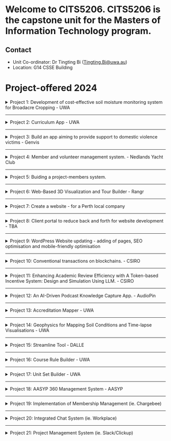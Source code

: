 # Welcome to CITS5206. CITS5206 is the capstone unit for the Masters of Information Technology program.

## Contact

- Unit Co-ordinator: Dr Tingting Bi (Tingting.Bi@uwa.au)
- Location: G14 CSSE Building

# Project-offered 2024

<details>

<summary> Project 1: Development of cost-effective soil moisture monitoring system for Broadacre Cropping - UWA
 </summary>


**Project Overview** : 
Western Australia's cereal industry is worth over $6 billion dollars annually. The Mediterranean climate, characterized by hot, dry summers and mild, wet winters, creates specific challenges for farmers. Operational windows for field activities are short and often aligned with rainfall events, making precise soil moisture monitoring essential for efficient and sustainable farming practices. 
This capstone project aims to develop a cost-effective soil moisture sensing system specifically designed for broadacre cropping in the cereal industry of Western Australia. The system will use appropriate sensors to estimate soil moisture at various depths along with location information, communicate to a local appropriate hub/server and further send aggregated data over the internet to a server. A designed dashboard will give useful insight to farmers to make decisions, enabling farmers to determine the optimal times for using farm machinery without risking soil compaction or becoming bogged down. 

**Project Plan**: 
1. System Design: 
•	Choice of sensors for soil moisture, location and related microcontroller. Appropriate power mechanism choice 
•	Catering for the environmental effects (waterproofing, rust and damage control etc) 
•	Mechanism for depth variation 
•	Choice of Communication Technology  
•	Selection of attributes for the Dashboard 
•	Dashboard design 
•	Cost Analysis

2. Development of Lab prototype and its demonstration 
Contact information:
Gustavo.alckmin@uwa.edu.au (Department of Agriculture, UWA 
atif.mansoor@uwa.edu.au (Department of Computer Science, UWA) 


</details>

------------------


<details>

<summary> Project 2: Curriculum App - UWA
 </summary>

**Project Overview** : 
The project seeks to develop an intuitive interface for managing course rules across various university courses. It will integrate both standard and custom criteria, ensuring adherence to the university's governance requirements for formatting and documentation. The system will feature an optimized data structure and user interface to ensure data consistency for downstream processes like admissions. This will streamline administrative tasks, and enhance the user and student experience by ensuring the integrity of the data that flows through to admissions. <b>Unit Set Builder</b> The project aimed at creating a user-friendly interface to manage the various types of unit sets that are associated with each course/major. It involves various complex scenarios that need to be considered. The goal is to develop a UI and data structure that efficiently handles diverse scenarios where unit sets consist of nested groups with unique attributes per group and element. This system should be optimized to respond effectively to various types of queries, including those related to study planning.


Client Contact information:
Contact: Feba Chacko
Phone: 64886727
Email: feba.chacko@uwa.edu.au
Preferred contact: Email
Location: UWA

</details>

------------

<details>

<summary> Project 3: Build an app aiming to provide support to domestic violence victims - Genvis 
 </summary>

**Project Overview** : 
Notes: A for-profit but community-focused public-benefit-focused software development firm. (Please follow up with clients to figure out the detailed requirements).


Client Contact information:
Contact: Brad

Email: brad@genvis.co
Preferred contact: Email
</details>


--------------

<details>

<summary> Project 4: Member and volunteer management system. - Nedlands Yacht Club 
 </summary>

**Project Overview** : 
Notes: Please follow up with clients to figure out the detailed requirements


Client Contact information:
Contact: Michael Roberts 

Email: michael.roberts.perth@gmail.com
Preferred contact: Email
</details>

-------------


<details>

<summary> Project 5: Buiding a project-members system.
 </summary>

**Project Overview** : 
Notes:  We have a lot of various processes from choosing project period dates, creating application forms, setting form deadlines to gather committee availability for interviews and sending out interview booking form links to prospective members after application is closed.
  - All this could be made coherent, unified and have some aspects be automated, by implementing such a system.
Software Requirements:
  - Dashboard to create Project Periods (E.g. Winter 2024, Summer 2024, Winter 2025, etc.)
  - Project Forms
  - Committee Interview Availability tracker
  - UI for each committee to select timings.
  - Interview booking system
  - Interviews Dashboard
  - UI to see project period info:
  - Bug reporting system.


Client Contact information:
Contact: Michael Roberts 

Email: michael.roberts.perth@gmail.com
Preferred contact: Email
</details>

---------


<details>

<summary> Project 6:  Web-Based 3D Visualization and Tour Builder - Rangr
 </summary>

** Project Overview **:

Rangr aims to revolutionize the creation and delivery of immersive 3D visual experiences. This project will focus on developing the core components of a web-based platform that allows users to intuitively design, configure, and publish interactive 3D presentations and tours.

Project Scope:

1. 3D Asset Management: Develop a system for importing and managing various 3D model formats (e.g., OBJ, FBX, glTF). Consider optimization techniques for web performance.
2. Web Rendering: Utilize a suitable 3D rendering library (e.g., Three.js, Babylon.js) to deliver smooth, cross-platform web experiences. Prioritize performance and responsiveness.
3. Publishing and Integration: Develop a mechanism to generate standalone web packages or embeddable code snippets for easy integration into existing websites


Client Contact information:
Contact: Humprehy 

Email: hello@firstiq.tech, dadi@eckseed.com
Preferred contact: Email
</details>


------------
<details>

<summary> Project 7:  Create a website  - for a Perth local company
 </summary>

** Project Overview **:

Please follow up with clients to figure out what are the detailed requirements.

Client Contact information:

CLita Oakes, admin@innerworkscounselling.com.au, 0432778490

</details>

-------------
<details>

<summary> Project 8:  Client portal to reduce back and forth for website development  - TBA
 </summary>

** Project Overview **:

Clients have a demo, which can be demoed to show you what to do next step in the project. 

TBA

0481 778 399, alessandra@rockinghamwebservices.com   Allie

</details>

--------------

<details>
<summary> Project 9:  WordPress Website updating - adding of pages, SEO optimisation and mobile-friendly optimisation  
 </summary>

** Project Overview **: Please follow up with clients to check the details about this project.

TBA

Cynthia Wong 61401611332. cynthia.wong@empower2free.com

</details>

-----------------

<details>

<summary> Project 10: Conventional transactions on blockchains. - CSIRO </summary>

**Project Overview** : 
Notes: Conventional transactions on blockchains require explicit and specific action claims, whereas intent-based transactions allow for more vague or natural language expressions, which might make the queries less precise. The goal of this project is to create a Large Language Model (LLM)-based middleware that acts as an intermediary between users and blockchain platforms. This middleware will be capable of intelligently analyzing and translating these less defined user queries into a data format that is compatible with blockchain systems, utilizing accessible external resources and a sustained knowledge graph.

For instance, consider a user interested in exchanging cryptocurrencies but unsure of the exact parameters or commands typically required by blockchain interfaces. The user inputs a vague request into the LLM: "I want to swap some of my ETH for BTC, getting the best possible rate." The LLM processes this input and then generates precise, JSON-formatted transaction proposals. The output would include detailed transaction parameters such as the specific amount of ETH to be exchanged, the equivalent BTC value at the current exchange rate, and any applicable transaction fees. Additionally, if the request lacks necessary details, the middleware might generate follow-up questions to clarify the amount of ETH the user wishes to exchange or confirm the transaction's urgency to fetch the best possible rate.


Client Contact information:
Contact: Saber Yu 

Email: saber.yu@data61.csiro.au
Preferred contact: Email

</details>

------

<details>

<summary> Project 11: Enhancing Academic Review Efficiency with A Token-based Incentive System: Design and Simulation Using LLM. - CSIRO </summary>

**Project Overview** : 
"Enhancing Academic Review Efficiency with a Token-Based Incentive System: Design and Simulation Using LLM

In recent years, academic researchers, particularly in fast-evolving fields like AI and cybersecurity, have increasingly preferred submitting papers to conferences due to their faster review processes and strict deadlines. This shift is driven by the need for timely dissemination of findings, contrasting sharply with traditional journals that often face delays due to challenges in recruiting voluntary reviewers and absence of hard deadlines. This project aims to develop and assess a token-based incentive mechanism designed to encourage timely and high-quality reviews. Through ""what-if"" simulations conducted by a Large Language Model (LLM)-based agent, we will evaluate the effectiveness and identify any potential improvements of this system.

Consider Dr. Smith, an AI researcher, who uses the token-based system to prioritize her conference paper submission. Simultaneously, Dr. Jones, a reviewer, earns tokens by promptly completing high-quality reviews. These tokens ensure his future submissions are also prioritized. This reciprocal incentive system not only motivates efficient reviewing but also ensures quick feedback cycles, crucial for maintaining momentum in dynamic research areas. The project’s LLM-based agent will simulate various operational scenarios of this incentive mechanism to refine its design before any practical implementation."


Client Contact information:
Contact: Saber Yu 

Email: saber.yu@data61.csiro.au
Preferred contact: Email

</details>

----------

<details>

<summary> Project 12: An AI-Driven Podcast Knowledge Capture App. - AudioPin </summary>

**Project Overview** : 


Problem: Podcast listeners often encounter valuable insights but lack a convenient way to capture and organize them for later reference.

Solution: Develop a cross-platform mobile podcast player that allows users to effortlessly record key audio snippets and attach notes for context.

Note: There are some preliminary UI designs available."


Client Contact information:
Contact: Humphrey 

Email: 0420923352 - hello@firstiq.tech
Preferred contact: Email

</details>


-------------



<details>

<summary> Project 13: Accreditation Mapper - UWA </summary>

**Project Overview** : 



Accreditation is awarded to a university program of study after a rigorous evaluation of their capacity to produce graduates who have the knowledge and skills required of an ICT professional. Professional accreditation of university programs is an important and complex task, in which program organisation, unit and program outcomes, and professional competencies need to be documented and explorable. Furthermore, accreditation information is required in different forms by many different stakeholders.  This project is to generate a variety of outputs for reporting and visualising accreditation outcomes.  Outputs will range from written reports and spreadsheets to interactive visualisations.  This project is highly iterative, and the project group will have flexibility in the types of outputs generated.
The UWA Accreditation Mapper software will:
1)	Import course accreditation information (initially provided in a spreadsheet)
2)	Export reports for accreditation in several formats, such as printed documents, graphics, or spreadsheets
3) Quality assurance functions can be added if time permits



Client Contact information:
Contact: Rachel 

Email: rachel.cardell-oliver@uwa.edu.au
Preferred contact: Email

</details>

-------------



<details>

<summary> Project 14: Geophysics for Mapping Soil Conditions and Time-lapse Visualisations - UWA </summary>

Precision farming uses sensors and data analytics to improve knowledge of and response to local conditions in agriculture. Several projects collect electric resistivity data daily (with 5+ sites in Australia where this is done as part of the critical zone project). The time-lapse data we get are simple ascii files of voltage and electric current with a geometry of the electrodes used in the field.
This file undergoes a data inversion with several iterations using a least mean squares algorithm. Various software programs can do that, including a Python-based program called pyGIMLI. The code is freely available.
GIMLI produces a data file which then needs to be loaded into a data visualization software. Work is in progress on an automated process for loading and processing data.

The aim for the data visualisation part is to have resistivities converted to soil water contents and then visualised in a time-lapse video or similar with date and rainfall. Drawing from the work done in the 2023 Capstone project the aim is to produce and finalise a software package that supports the whole workflow from data ingest to visualisation.

The end users would be farmers, hydrologists, soil scientists and also for teaching.
The main datasets being produced are confidential due to the nature of their collaborators (Department of Water). However, there are existing data sets that could be used for setting up the whole application. The software should be able to run on a standard laptop and be platform-independent as far as possible. The solution should be modular so that future projects can build on this platform. Data and user guidance for this system will be provided to the project team by the clients.


Client Contact information:
Contact: Simone, simone.gelsinari@uwa.edu.au 

Preferred contact: Email

</details>

-----------------


<details>

<summary>  Project 15:  Streamline Tool - DALLE 
</summary>
A software tool designed to streamline the creative process for digital artists. This innovative platform will integrate features and APIs from Midjourney, DALLE, Elai.io, into a single, user-friendly application. By consolidating these powerful features, artists will be able to seamlessly generate and enhance AI-driven art and videos without the need to switch between multiple programs. This unified system aims to save time, reduce complexity, and foster greater creative expression."


Client contact: Kimera Brush, audiopin24@gmail.com, 0415155649

</details>


-----------------

<details>

<summary>  Project 16:  Course Rule Builder - UWA </summary>

Summary: Course Rule Builder
The project seeks to develop an intuitive interface for managing course rules across various university courses. It will integrate both standard and custom criteria, ensuring adherence to the university's governance requirements for formatting and documentation.
The system will feature an optimized data structure and user interface to ensure data consistency for downstream processes like admissions. This will streamline administrative tasks, and enhance the user and student experience by ensuring the integrity of the data that flows through to Admissions.
 


 Client contact: maryam.vettoor@uwa.edu.au

 </details>

-------------------



<details>

<summary>
Project 17: Unit Set Builder - UWA </summary>
The project aimed at creating a user-friendly interface to manage the various types of unit sets that are associated with each course/major. It involves various complex scenarios that need to be considered.
The goal is to develop a UI and data structure that efficiently handles diverse scenarios where unit sets consist of nested groups with unique attributes per group and element. This system should be optimized to respond effectively to various types of queries, including those related to study planning.

Client contact: 

Maryam Vettoo
maryam.vettoor@uwa.edu.au

</details>


-------------------
<details>

<summary> Project 18:  AASYP 360 Management System - AASYP </summary>

A. Centralised Document Management System (DMS; ie. Google Suites)
Central Repository with Folder structures and metadata/tagging
Including quick access and tagging/search filters
Customizable role-based access control with user permissions 
Accessible using current organisation email accounts (identifiable)
Version control & audit trails 
Coworking space
Document sharing & collaboration; including task management & workflow

Client: 

Paul Sigar, CEO, paul.sigar@aasyp.org (Lead contact); Icely Dy, CMO, icely.recatody@aasyp.org (for cc purposes)

</details>

--------------------

<details>

<summary>Project 19: Implementation of Membership Management (ie. Chargebee) </summary>
Membership automation
Data entry automation (online application form links to AASYP membership processing system/database; no requirement for manual input / separate data entry).

Client: 

Paul Sigar, CEO, paul.sigar@aasyp.org (Lead contact); Icely Dy, CMO, icely.recatody@aasyp.org (for cc purposes)

</details>

--------------------
<details>

<summary>Project 20: Integrated Chat System (ie. Workplace)</summary>
User Management & Account Integration (with Google email) 
Timezone & location identification 
Real-time Direct messaging and Group chats; with team “Channels”
In-system voice and video conferencing 
Scheduling system for meetings (with scheduling assistance automation)
Multimedia & integrated document sharing 
Either with GSuites or with the above project (see A)
Notifications & Alerts 
Secure End-to-End encryption

Client: 

Paul Sigar, CEO, paul.sigar@aasyp.org (Lead contact); Icely Dy, CMO, icely.recatody@aasyp.org (for cc purposes)

</details>

-------------------



<details>

<summary>Project 21: Project Management System (ie. Slack/Clickup)</summary>
Marketing request form
Role assignments
Task management (task creations)
Notifications & Alerts
Deliverable view option (ie kanvan, calendar, gantt, etc)
Overall teams dashboard
Subteam dashboard/choose only viewing dashboards
Document integration/collaboration (Project A)
Finance portfolio: streamlining reimbursement process (ie Monday)

Client: 

Paul Sigar, CEO, paul.sigar@aasyp.org (Lead contact); Icely Dy, CMO, icely.recatody@aasyp.org (for cc purposes)


</details>
